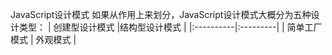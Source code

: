 JavaScript设计模式
如果从作用上来划分，JavaScript设计模式大概分为五种设计类型：
 | 创建型设计模式 |结构型设计模式 |
 |:----------|:---------|
 | 简单工厂模式 | 外观模式 |
